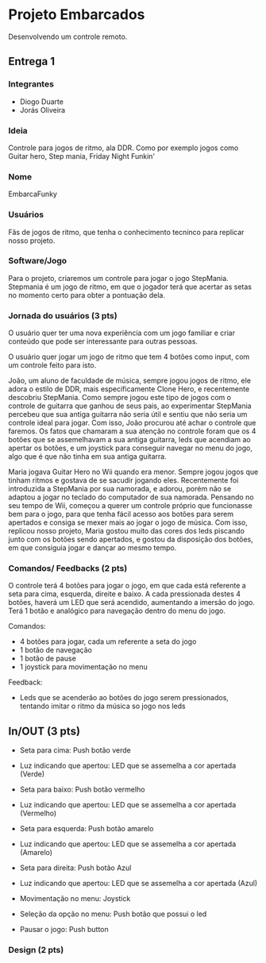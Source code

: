 # Projeto Embarcados

Desenvolvendo um controle remoto.

## Entrega 1

### Integrantes

- Diogo Duarte
- Jorás Oliveira

### Ideia

Controle para jogos de ritmo, ala DDR. Como por exemplo jogos como Guitar hero, Step mania, Friday Night Funkin'

### Nome

EmbarcaFunky

### Usuários 

Fãs de jogos de ritmo, que tenha o conhecimento tecninco para replicar nosso projeto.

### Software/Jogo 

Para o projeto, criaremos um controle para jogar o jogo StepMania. Stepmania é um jogo de ritmo, em que o jogador terá que acertar as setas no momento certo para obter a pontuação dela.

### Jornada do usuários (3 pts)

<!-- Descreva ao menos duas jornadas de usuários distintos, é para caprichar! -->
O usuário quer ter uma nova experiência com um jogo familiar e criar conteúdo que pode ser interessante para outras pessoas.

O usuário quer jogar um jogo de ritmo que tem 4 botões como input, com um controle feito para isto.

João, um aluno de faculdade de música, sempre jogou jogos de ritmo, ele adora o estilo de DDR, mais especificamente Clone Hero, e recentemente descobriu StepMania. Como sempre jogou este tipo de jogos com o controle de guitarra que ganhou de seus pais, ao experimentar StepMania percebeu que sua antiga guitarra não seria útil e sentiu que não seria um controle ideal para jogar. Com isso, João procurou até achar o controle que faremos. Os fatos que chamaram a sua atenção no controle foram que os 4 botões que se assemelhavam a sua antiga guitarra, leds que acendiam ao apertar os botões, e um joystick para conseguir navegar no menu do jogo, algo que é que não tinha em sua antiga guitarra.

Maria jogava Guitar Hero no Wii quando era menor. Sempre jogou jogos que tinham ritmos e gostava de se sacudir jogando eles. Recentemente foi introduzida a StepMania por sua namorada, e adorou, porém não se adaptou a jogar no teclado do computador de sua namorada. Pensando no seu tempo de Wii, começou a querer um controle próprio que funcionasse bem para o jogo, para que tenha fácil acesso aos botões para serem apertados e consiga se mexer mais ao jogar o jogo de música. Com isso, replicou nosso projeto, Maria gostou muito das cores dos leds piscando junto com os botões sendo apertados, e gostou da disposição dos botões, em que consiguia jogar e dançar ao mesmo tempo.

### Comandos/ Feedbacks (2 pts)

<!-- 
Quais são os comandos/ operacões possíveis do seu controle?

Quais os feedbacks que seu controle vai fornecer ao usuário?
-->

O controle terá 4 botões para jogar o jogo, em que cada está referente a seta para cima, esquerda, direite e baixo. A cada pressionada destes 4 botões, haverá um LED que será acendido, aumentando a imersão do jogo.
Terá 1 botão e analógico para navegação dentro do menu do jogo. 

Comandos:
 - 4 botões para jogar, cada um referente a seta do jogo
 - 1 botão de navegação
 - 1 botão de pause
 - 1 joystick para movimentação no menu
 
 Feedback:
 - Leds que se acenderão ao botões do jogo serem pressionados, tentando imitar o ritmo da música so jogo nos leds

## In/OUT (3 pts)

<!--
Para cada Comando/ Feedback do seu controle, associe qual sensores/ atuadores pretende utilizar? Faca em formato de lista, exemplo:

- Avanca música: Push button amarelo
- Volume da música: Fita de LED indicando potência do som
-->

- Seta para cima: Push botão verde
- Luz indicando que apertou: LED que se assemelha a cor apertada (Verde)

- Seta para baixo: Push botão vermelho
- Luz indicando que apertou: LED que se assemelha a cor apertada (Vermelho)

- Seta para esquerda: Push botão amarelo
- Luz indicando que apertou: LED que se assemelha a cor apertada (Amarelo)

- Seta para direita: Push botão Azul
- Luz indicando que apertou: LED que se assemelha a cor apertada (Azul)

- Movimentação no menu: Joystick
- Seleção da opção no menu: Push botão que possui o led
- Pausar o jogo: Push button

### Design (2 pts)

<!--
Faca um esboco de como seria esse controle (vai ter uma etapa que terão que detalhar melhor isso).
-->
